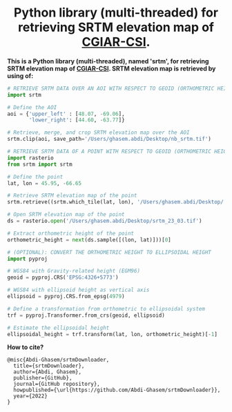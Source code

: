 <div align="center">

# **Python library (multi-threaded) for retrieving SRTM elevation map of [CGIAR-CSI](https://srtm.csi.cgiar.org/).**

</div>

**This is a Python library (multi-threaded), named 'srtm', for retrieving SRTM elevation map of [CGIAR-CSI](https://srtm.csi.cgiar.org/). SRTM elevation map is retrieved by using of:** 

<div>

```python
# RETRIEVE SRTM DATA OVER AN AOI WITH RESPECT TO GEOID (ORTHOMETRIC HEIGHT)
import srtm

# Define the AOI
aoi = {'upper_left' : [48.07, -69.06], 
       'lower_right': [44.60, -63.77]}

# Retrieve, merge, and crop SRTM elevation map over the AOI
srtm.clip(aoi, save_path='/Users/ghasem.abdi/Desktop/nb_srtm.tif')
```

```python
# RETRIEVE SRTM DATA OF A POINT WITH RESPECT TO GEOID (ORTHOMETRIC HEIGHT)
import rasterio
from srtm import srtm

# Define the point
lat, lon = 45.95, -66.65

# Retrieve SRTM elevation map of the point
srtm.retrieve((srtm.which_tile(lat, lon), '/Users/ghasem.abdi/Desktop/'))

# Open SRTM elevation map of the point
ds = rasterio.open('/Users/ghasem.abdi/Desktop/srtm_23_03.tif')

# Extract orthometric height of the point 
orthometric_height = next(ds.sample([(lon, lat)]))[0]
```

```python
# (OPTIONAL): CONVERT THE ORTHOMETRIC HEIGHT TO ELLIPSOIDAL HEIGHT
import pyproj

# WGS84 with Gravity-related height (EGM96)
geoid = pyproj.CRS('EPSG:4326+5773')

# WGS84 with ellipsoid height as vertical axis
ellipsoid = pyproj.CRS.from_epsg(4979)

# Define a transformation from orthometric to ellipsoidal system
trf = pyproj.Transformer.from_crs(geoid, ellipsoid)

# Estimate the ellipsoidal height
ellipsoidal_height = trf.transform(lat, lon, orthometric_height)[-1]
```

</div>

**How to cite?**
```
@misc{Abdi-Ghasem/srtmDownloader,
  title={srtmDownloader},
  author={Abdi, Ghasem},
  publisher={GitHub},
  journal={GitHub repository},
  howpublished={\url{https://github.com/Abdi-Ghasem/srtmDownloader}},
  year={2022}
}
```

